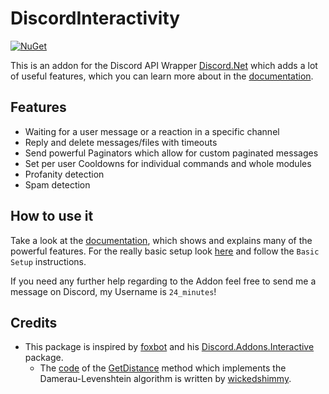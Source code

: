 # DiscordInteractivity

[![NuGet](https://img.shields.io/nuget/vpre/DiscordInteractivity.svg?style=plastic)](https://www.nuget.org/packages/DiscordInteractivity)

This is an addon for the Discord API Wrapper [Discord.Net](https://github.com/discord-net/Discord.Net) which adds a lot of useful features, which you can learn more about in the [documentation](https://github.com/TwentyFourMinutes/DiscordInteractivity/wik).

## Features

- Waiting for a user message or a reaction in a specific channel
- Reply and delete messages/files with timeouts
- Send powerful Paginators which allow for custom paginated messages
- Set per user Cooldowns for individual commands and whole modules
- Profanity detection
- Spam detection

## How to use it

Take a look at the [documentation](https://github.com/TwentyFourMinutes/DiscordInteractivity/wiki), which shows and explains many of the powerful features. For the really basic setup look [here](https://github.com/TwentyFourMinutes/DiscordInteractivity/wiki/InteractivityService#basic-setup) and follow the `Basic Setup` instructions.

If you need any further help regarding to the Addon feel free to send me a message on Discord, my Username is `24_minutes`!

## Credits

- This package is inspired by [foxbot](https://github.com/foxbot) and his [Discord.Addons.Interactive](https://github.com/foxbot/Discord.Addons.Interactive) package.
  - The [code](https://gist.github.com/wickedshimmy/449595) of the [GetDistance](https://github.com/TwentyFourMinutes/DiscordInteractivity/blob/dev/DiscordInteractivity/Core/Handlers/ProfanityHandler.cs) method which implements the Damerau-Levenshtein algorithm is written by [wickedshimmy](https://gist.github.com/wickedshimmy).